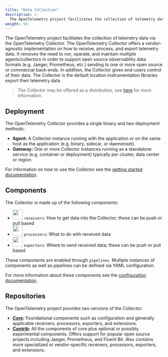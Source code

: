 ```yaml
---
title: "Data Collection"
description: >-
  The OpenTelemetry project facilitates the collection of telemetry data via the OpenTelemetry Collector
weight: 50
---
```


The OpenTelemetry project facilitates the collection of telemetry data via the
OpenTelemetry Collector. The OpenTelemetry Collector offers a vendor-agnostic
implementation on how to receive, process, and export telemetry data. It removes
the need to run, operate, and maintain multiple agents/collectors in order to
support open source observability data formats (e.g. Jaeger, Prometheus, etc.)
sending to one or more open source or commercial back-ends. In addition, the
Collector gives end-users control of their data. The Collector is the default
location instrumentation libraries export their telemetry data.

> The Collector may be offered as a distribution, see [here](../distributions)
> for more information.

## Deployment

The OpenTelemetry Collector provides a single binary and two deployment methods:

- **Agent:** A Collector instance running with the application or on the same
  host as the application (e.g. binary, sidecar, or daemonset).
- **Gateway:** One or more Collector instances running as a standalone service
  (e.g. container or deployment) typically per cluster, data center or region.

For information on how to use the Collector see the
[getting started documentation](/docs/collector/getting-started).

## Components

The Collector is made up of the following components:

- <img width="32" src="https://raw.github.com/open-telemetry/opentelemetry.io/main/iconography/32x32/Receivers.svg"></img>
  `receivers`: How to get data into the Collector; these can be push or pull
  based
- <img width="32" src="https://raw.github.com/open-telemetry/opentelemetry.io/main/iconography/32x32/Processors.svg"></img>
  `processors`: What to do with received data
- <img width="32" src="https://raw.github.com/open-telemetry/opentelemetry.io/main/iconography/32x32/Exporters.svg"></img>
  `exporters`: Where to send received data; these can be push or pull based

These components are enabled through `pipelines`. Multiple instances of
components as well as pipelines can be defined via YAML configuration.

For more information about these components see the
[configuration documentation](/docs/collector/configuration).

## Repositories

The OpenTelemetry project provides two versions of the Collector:

- **[Core](https://github.com/open-telemetry/opentelemetry-collector/releases):**
  Foundational components such as configuration and generally applicable
  receivers, processors, exporters, and extensions.
- **[Contrib](https://github.com/open-telemetry/opentelemetry-collector-contrib/releases):**
  All the components of core plus optional or possibly experimental components.
  Offers support for popular open source projects including Jaeger, Prometheus,
  and Fluent Bit. Also contains more specialized or vendor-specific receivers,
  processors, exporters, and extensions.
